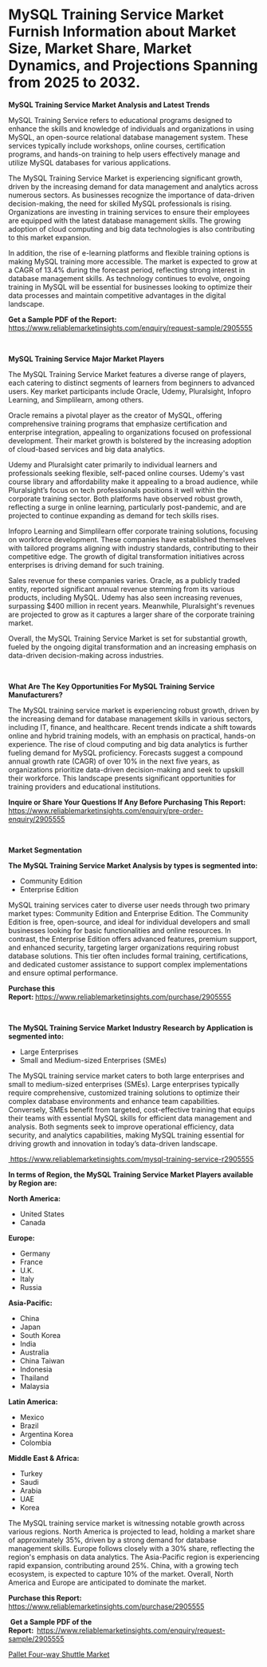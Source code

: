 <p><h1>MySQL Training Service Market Furnish Information about Market Size, Market Share, Market Dynamics, and Projections Spanning from 2025 to 2032.</h1></p><p><strong>MySQL Training Service Market Analysis and Latest Trends</strong></p>
<p><p>MySQL Training Service refers to educational programs designed to enhance the skills and knowledge of individuals and organizations in using MySQL, an open-source relational database management system. These services typically include workshops, online courses, certification programs, and hands-on training to help users effectively manage and utilize MySQL databases for various applications.</p><p>The MySQL Training Service Market is experiencing significant growth, driven by the increasing demand for data management and analytics across numerous sectors. As businesses recognize the importance of data-driven decision-making, the need for skilled MySQL professionals is rising. Organizations are investing in training services to ensure their employees are equipped with the latest database management skills. The growing adoption of cloud computing and big data technologies is also contributing to this market expansion.</p><p>In addition, the rise of e-learning platforms and flexible training options is making MySQL training more accessible. The market is expected to grow at a CAGR of 13.4% during the forecast period, reflecting strong interest in database management skills. As technology continues to evolve, ongoing training in MySQL will be essential for businesses looking to optimize their data processes and maintain competitive advantages in the digital landscape.</p></p>
<p><strong>Get a Sample PDF of the Report:&nbsp;</strong> <a href="https://www.reliablemarketinsights.com/enquiry/request-sample/2905555?utm_campaign=2002&utm_medium=2&utm_source=Github&utm_content=ia&utm_term=12032025&utm_id=mysql-training-service">https://www.reliablemarketinsights.com/enquiry/request-sample/2905555</a></p>
<p>&nbsp;</p>
<p><strong>MySQL Training Service Major Market Players</strong></p>
<p><p>The MySQL Training Service Market features a diverse range of players, each catering to distinct segments of learners from beginners to advanced users. Key market participants include Oracle, Udemy, Pluralsight, Infopro Learning, and Simplilearn, among others.</p><p>Oracle remains a pivotal player as the creator of MySQL, offering comprehensive training programs that emphasize certification and enterprise integration, appealing to organizations focused on professional development. Their market growth is bolstered by the increasing adoption of cloud-based services and big data analytics.</p><p>Udemy and Pluralsight cater primarily to individual learners and professionals seeking flexible, self-paced online courses. Udemy's vast course library and affordability make it appealing to a broad audience, while Pluralsight’s focus on tech professionals positions it well within the corporate training sector. Both platforms have observed robust growth, reflecting a surge in online learning, particularly post-pandemic, and are projected to continue expanding as demand for tech skills rises.</p><p>Infopro Learning and Simplilearn offer corporate training solutions, focusing on workforce development. These companies have established themselves with tailored programs aligning with industry standards, contributing to their competitive edge. The growth of digital transformation initiatives across enterprises is driving demand for such training.</p><p>Sales revenue for these companies varies. Oracle, as a publicly traded entity, reported significant annual revenue stemming from its various products, including MySQL. Udemy has also seen increasing revenues, surpassing $400 million in recent years. Meanwhile, Pluralsight's revenues are projected to grow as it captures a larger share of the corporate training market.</p><p>Overall, the MySQL Training Service Market is set for substantial growth, fueled by the ongoing digital transformation and an increasing emphasis on data-driven decision-making across industries.</p></p>
<p>&nbsp;</p>
<p><strong>What Are The Key Opportunities For MySQL Training Service Manufacturers?</strong></p>
<p><p>The MySQL training service market is experiencing robust growth, driven by the increasing demand for database management skills in various sectors, including IT, finance, and healthcare. Recent trends indicate a shift towards online and hybrid training models, with an emphasis on practical, hands-on experience. The rise of cloud computing and big data analytics is further fueling demand for MySQL proficiency. Forecasts suggest a compound annual growth rate (CAGR) of over 10% in the next five years, as organizations prioritize data-driven decision-making and seek to upskill their workforce. This landscape presents significant opportunities for training providers and educational institutions.</p></p>
<p><strong>Inquire or Share Your Questions If Any Before Purchasing This Report:</strong> <a href="https://www.reliablemarketinsights.com/enquiry/pre-order-enquiry/2905555?utm_campaign=2002&utm_medium=2&utm_source=Github&utm_content=ia&utm_term=12032025&utm_id=mysql-training-service">https://www.reliablemarketinsights.com/enquiry/pre-order-enquiry/2905555</a></p>
<p>&nbsp;</p>
<p><strong>Market Segmentation</strong></p>
<p><strong>The MySQL Training Service Market Analysis by types is segmented into:</strong></p>
<p><ul><li>Community Edition</li><li>Enterprise Edition</li></ul></p>
<p><p>MySQL training services cater to diverse user needs through two primary market types: Community Edition and Enterprise Edition. The Community Edition is free, open-source, and ideal for individual developers and small businesses looking for basic functionalities and online resources. In contrast, the Enterprise Edition offers advanced features, premium support, and enhanced security, targeting larger organizations requiring robust database solutions. This tier often includes formal training, certifications, and dedicated customer assistance to support complex implementations and ensure optimal performance.</p></p>
<p><strong>Purchase this Report:&nbsp;</strong><a href="https://www.reliablemarketinsights.com/purchase/2905555?utm_campaign=2002&utm_medium=2&utm_source=Github&utm_content=ia&utm_term=12032025&utm_id=mysql-training-service">https://www.reliablemarketinsights.com/purchase/2905555</a></p>
<p>&nbsp;</p>
<p><strong>The MySQL Training Service Market Industry Research by Application is segmented into:</strong></p>
<p><ul><li>Large Enterprises</li><li>Small and Medium-sized Enterprises (SMEs)</li></ul></p>
<p><p>The MySQL training service market caters to both large enterprises and small to medium-sized enterprises (SMEs). Large enterprises typically require comprehensive, customized training solutions to optimize their complex database environments and enhance team capabilities. Conversely, SMEs benefit from targeted, cost-effective training that equips their teams with essential MySQL skills for efficient data management and analysis. Both segments seek to improve operational efficiency, data security, and analytics capabilities, making MySQL training essential for driving growth and innovation in today’s data-driven landscape.</p></p>
<p><a href="https://www.reliablemarketinsights.com/mysql-training-service-r2905555?utm_campaign=2002&utm_medium=2&utm_source=Github&utm_content=ia&utm_term=12032025&utm_id=mysql-training-service">&nbsp;https://www.reliablemarketinsights.com/mysql-training-service-r2905555</a></p>
<p><strong>In terms of Region, the MySQL Training Service Market Players available by Region are:</strong></p>
<p>
    <p> <strong> North America: </strong>
        <ul>
            <li>United States</li>
            <li>Canada</li>
        </ul>
        </p> 
    <p> <strong> Europe: </strong>
        <ul>
            <li>Germany</li>
            <li>France</li>
            <li>U.K.</li>
            <li>Italy</li>
            <li>Russia</li>
        </ul>
        </p> 
    <p> <strong> Asia-Pacific: </strong>
        <ul>
            <li>China</li>
            <li>Japan</li>
            <li>South Korea</li>
            <li>India</li>
            <li>Australia</li>
            <li>China Taiwan</li>
            <li>Indonesia</li>
            <li>Thailand</li>
            <li>Malaysia</li>
        </ul>
        </p> 
    <p> <strong> Latin America: </strong>
        <ul>
            <li>Mexico</li>
            <li>Brazil</li>
            <li>Argentina Korea</li>
            <li>Colombia</li>
        </ul>
        </p> 
    <p> <strong> Middle East & Africa: </strong>
        <ul>
            <li>Turkey</li>
            <li>Saudi</li>
            <li>Arabia</li>
            <li>UAE</li>
            <li>Korea</li>
        </ul>
    </p>
    </p>
<p><p>The MySQL training service market is witnessing notable growth across various regions. North America is projected to lead, holding a market share of approximately 35%, driven by a strong demand for database management skills. Europe follows closely with a 30% share, reflecting the region's emphasis on data analytics. The Asia-Pacific region is experiencing rapid expansion, contributing around 25%. China, with a growing tech ecosystem, is expected to capture 10% of the market. Overall, North America and Europe are anticipated to dominate the market.</p></p>
<p><strong>Purchase this Report: </strong><a href="https://www.reliablemarketinsights.com/purchase/2905555?utm_campaign=2002&utm_medium=2&utm_source=Github&utm_content=ia&utm_term=12032025&utm_id=mysql-training-service">https://www.reliablemarketinsights.com/purchase/2905555</a></p>
<p>&nbsp;<strong>Get a Sample PDF of the Report:&nbsp;&nbsp;</strong><a href="https://www.reliablemarketinsights.com/enquiry/request-sample/2905555?utm_campaign=2002&utm_medium=2&utm_source=Github&utm_content=ia&utm_term=12032025&utm_id=mysql-training-service">https://www.reliablemarketinsights.com/enquiry/request-sample/2905555</a></p>
<p><strong></strong></p>
<p><p><a href="https://github.com/akalaihaude/Market-Research-Report-List-1/blob/main/pallet-four-way-shuttle-market.md?utm_campaign=2002&utm_medium=2&utm_source=Github&utm_content=ia&utm_term=12032025&utm_id=mysql-training-service">Pallet Four-way Shuttle Market</a></p></p>